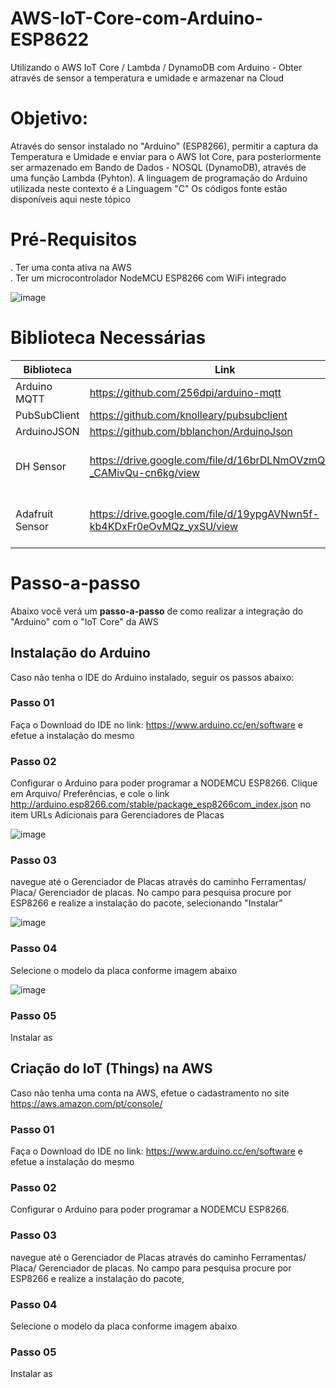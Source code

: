 # AWS-IoT-Core-com-Arduino-ESP8622
Utilizando o AWS IoT Core / Lambda / DynamoDB com Arduino - Obter através de sensor a temperatura e umidade e armazenar na Cloud

# Objetivo: 

Através do sensor instalado no "Arduino" (ESP8266), permitir a captura da Temperatura e Umidade e enviar para o AWS Iot Core, para posteriormente ser armazenado em Bando de Dados - NOSQL (DynamoDB), através de uma função Lambda (Pyhton). A linguagem de programação do Arduino utilizada neste contexto é a Linguagem "C"
Os códigos fonte estão disponíveis aqui neste tópico

# Pré-Requisitos  
   . Ter uma conta ativa na AWS  
   . Ter um microcontrolador NodeMCU ESP8266 com WiFi integrado  
      
   ![image](https://user-images.githubusercontent.com/63315625/128399371-aa27e3dc-4ffa-4445-a25d-493eaeedd43d.png)


# Biblioteca Necessárias

| Biblioteca  |  Link  | Complemento |
| ------------------- | ------------------- | ------------------- |
|  Arduino MQTT |  https://github.com/256dpi/arduino-mqtt   |   |
|  PubSubClient |  https://github.com/knolleary/pubsubclient |   |
|  ArduinoJSON |  https://github.com/bblanchon/ArduinoJson |  |
|  DH Sensor | https://drive.google.com/file/d/16brDLNmOVzmQs6sFh-_CAMivQu-cn6kg/view | Baixar somente se for utilizar o sensor de temperatura/umidade |
|  Adafruit Sensor | https://drive.google.com/file/d/19ypgAVNwn5f-kb4KDxFr0eOvMQz_yxSU/view | Baixar somente se for utilizar o sensor de temperatura/umidade |
 
# Passo-a-passo

Abaixo você verá um **passo-a-passo** de como realizar a integração do "Arduino" com o "IoT Core" da AWS

## Instalação do Arduino
Caso não tenha o IDE do Arduino instalado, seguir os passos abaixo: 
      
### Passo 01
Faça o Download do IDE no link: https://www.arduino.cc/en/software e efetue a instalação do mesmo
### Passo 02
Configurar o Arduino para poder programar a NODEMCU ESP8266.
Clique em Arquivo/ Preferências, e cole o link http://arduino.esp8266.com/stable/package_esp8266com_index.json no item URLs Adicionais para Gerenciadores de Placas  

![image](https://user-images.githubusercontent.com/63315625/128394580-4798673f-d53b-401c-b6b0-df7aea81f02b.png)  

### Passo 03
navegue até o Gerenciador de Placas através do caminho Ferramentas/ Placa/ Gerenciador de placas. No campo para pesquisa procure por ESP8266 e realize a instalação do pacote, selecionando "Instalar”  

![image](https://user-images.githubusercontent.com/63315625/128395106-631e7f36-8e10-42fc-85e6-b35b3088ee9f.png)  

### Passo 04
Selecione o modelo da placa conforme imagem abaixo  

![image](https://user-images.githubusercontent.com/63315625/128395551-0f7bd826-ac3b-4880-a1c4-0b544ce67225.png)  

### Passo 05
Instalar as 


## Criação do IoT (Things) na AWS
Caso não tenha uma conta na AWS, efetue o cadastramento no site https://aws.amazon.com/pt/console/ 

      
### Passo 01
Faça o Download do IDE no link: https://www.arduino.cc/en/software e efetue a instalação do mesmo
### Passo 02
Configurar o Arduino para poder programar a NODEMCU ESP8266.

### Passo 03
navegue até o Gerenciador de Placas através do caminho Ferramentas/ Placa/ Gerenciador de placas. No campo para pesquisa procure por ESP8266 e realize a instalação do pacote, 

### Passo 04
Selecione o modelo da placa conforme imagem abaixo  

### Passo 05
Instalar as 
